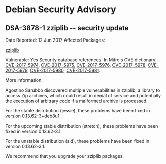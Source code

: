 
Debian Security Advisory
========================


DSA-3878-1 zziplib -- security update
-------------------------------------



Date Reported:
12 Jun 2017
Affected Packages:

[zziplib](https://packages.debian.org/src:zziplib)

Vulnerable:
Yes
Security database references:
In Mitre's CVE dictionary: [CVE-2017-5974](https://security-tracker.debian.org/tracker/CVE-2017-5974), [CVE-2017-5975](https://security-tracker.debian.org/tracker/CVE-2017-5975), [CVE-2017-5976](https://security-tracker.debian.org/tracker/CVE-2017-5976), [CVE-2017-5978](https://security-tracker.debian.org/tracker/CVE-2017-5978), [CVE-2017-5979](https://security-tracker.debian.org/tracker/CVE-2017-5979), [CVE-2017-5980](https://security-tracker.debian.org/tracker/CVE-2017-5980), [CVE-2017-5981](https://security-tracker.debian.org/tracker/CVE-2017-5981).  

More information:

Agostino Sarubbo discovered multiple vulnerabilities in zziplib, a
library to access Zip archives, which could result in denial of service
and potentially the execution of arbitrary code if a malformed archive
is processed.


For the stable distribution (jessie), these problems have been fixed in
version 0.13.62-3+deb8u1.


For the upcoming stable distribution (stretch), these problems have been
fixed in version 0.13.62-3.1.


For the unstable distribution (sid), these problems have been fixed in
version 0.13.62-3.1.


We recommend that you upgrade your zziplib packages.





